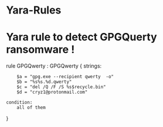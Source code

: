 # Yara-Rules
# Yara rule to detect GPGQuerty ransomware !
rule GPGQwerty : GPGQwerty
{
	strings:
	
		$a = "gpg.exe --recipient qwerty  -o"
		$b = "%s%s.%d.qwerty"
        $c = "del /Q /F /S %s$recycle.bin"
        $d = "cryz1@protonmail.com"
        
    condition:
		all of them
}
